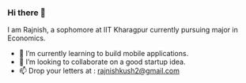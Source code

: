 ### Hi there 👋

I am Rajnish, a sophomore at IIT Kharagpur currently pursuing major in Economics.

- 🌱 I’m currently learning to build mobile applications.
- 👯 I’m looking to collaborate on a good startup idea.
- 📫 Drop your letters at : rajnishkush2@gmail.com

<!--
**ooyeraju/ooyeraju** is a ✨ _special_ ✨ repository because its `README.md` (this file) appears on your GitHub profile.

Here are some ideas to get you started:

- 🔭 I’m currently working on ...
- 🌱 I’m currently learning ...
- 👯 I’m looking to collaborate on ...
- 🤔 I’m looking for help with ...
- 💬 Ask me about ...
- 📫 How to reach me: ...
- 😄 Pronouns: ...
- ⚡ Fun fact: ...
-->
